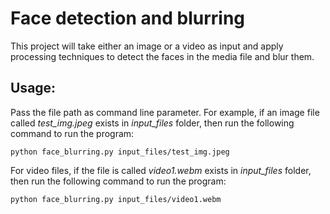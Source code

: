 <h1>Face detection and blurring</h1>

<p>This project will take either an image or a video as input and apply processing techniques to detect the faces in the media file and blur them.</p>

<h2>Usage:</h2>
<p>Pass the file path as command line parameter. For example, if an image file called <i>test_img.jpeg</i> exists in <i>input_files</i> folder, then run the following command to run the program:</p>

<p><code>python face_blurring.py input_files/test_img.jpeg</code><p>
  
<p>For video files, if the file is called <i>video1.webm</i> exists in <i>input_files</i> folder, then run the following command to run the program:</p>

<p><code>python face_blurring.py input_files/video1.webm</code><p>
